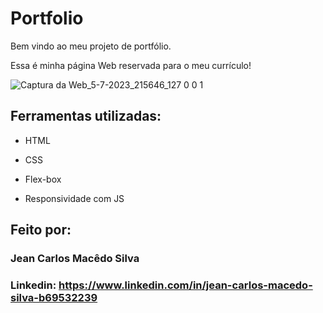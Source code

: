 # Portfolio
Bem vindo ao meu projeto de portfólio.

Essa é minha página Web reservada para o meu currículo!

![Captura da Web_5-7-2023_215646_127 0 0 1](https://github.com/JecaGod/Portfolio/assets/129800662/89e6d3a2-53e7-4fd6-b875-04e2759abdfc)

## Ferramentas utilizadas:

* HTML

* CSS

* Flex-box

* Responsividade com JS
  
## Feito por:

### Jean Carlos Macêdo Silva

### Linkedin: https://www.linkedin.com/in/jean-carlos-macedo-silva-b69532239

```
